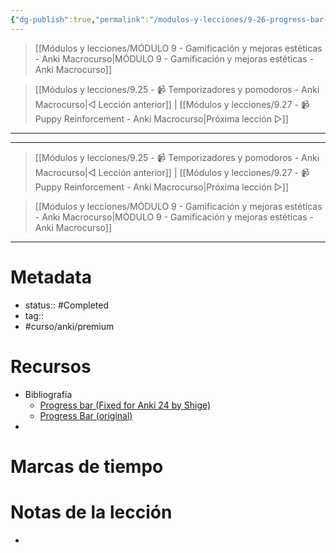 ```yaml
---
{"dg-publish":true,"permalink":"/modulos-y-lecciones/9-26-progress-bar-anki-macrocurso/","noteIcon":"","updated":"2024-05-21T22:14:00.342+02:00"}
---
```



> [[Módulos y lecciones/MÓDULO 9 - Gamificación y mejoras estéticas - Anki Macrocurso\|MÓDULO 9 - Gamificación y mejoras estéticas - Anki Macrocurso]]

> [[Módulos y lecciones/9.25 - 📹 Temporizadores y pomodoros - Anki Macrocurso\|◁ Lección anterior]] |   [[Módulos y lecciones/9.27 - 📹 Puppy Reinforcement - Anki Macrocurso\|Próxima lección ▷]]

---



---

> [[Módulos y lecciones/9.25 - 📹 Temporizadores y pomodoros - Anki Macrocurso\|◁ Lección anterior]] |   [[Módulos y lecciones/9.27 - 📹 Puppy Reinforcement - Anki Macrocurso\|Próxima lección ▷]]

> [[Módulos y lecciones/MÓDULO 9 - Gamificación y mejoras estéticas - Anki Macrocurso\|MÓDULO 9 - Gamificación y mejoras estéticas - Anki Macrocurso]]

---

# Metadata
- status:: #Completed 
- tag:: 
- #curso/anki/premium  

# Recursos
- Bibliografía
	- [Progress bar (Fixed for Anki 24 by Shige)](https://ankiweb.net/shared/info/1708250053)
	- [Progress Bar (original)](https://ankiweb.net/shared/info/1685464019)
- 

# Marcas de tiempo


# Notas de la lección
- 